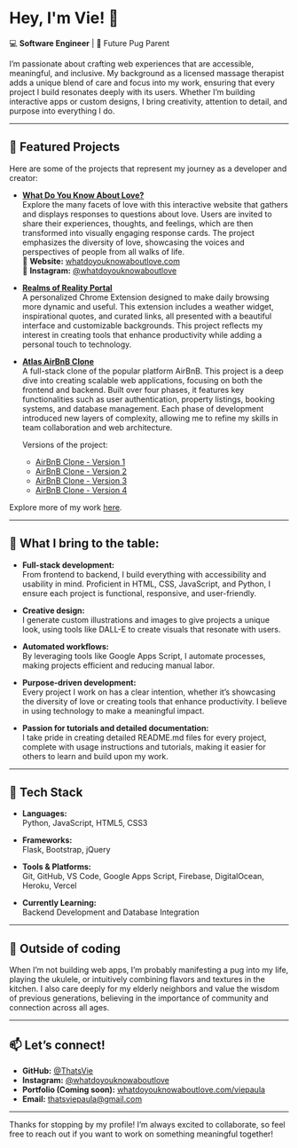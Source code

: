 # Hey, I'm Vie! 👋

💻 **Software Engineer** | 🐾 Future Pug Parent


I’m passionate about crafting web experiences that are accessible, meaningful, and inclusive. My background as a licensed massage therapist adds a unique blend of care and focus into my work, ensuring that every project I build resonates deeply with its users. Whether I’m building interactive apps or custom designs, I bring creativity, attention to detail, and purpose into everything I do.

---

## 🌟 Featured Projects

Here are some of the projects that represent my journey as a developer and creator:

- **[What Do You Know About Love?](https://github.com/ThatsVie/What-do-you-know-about-love)**  
  Explore the many facets of love with this interactive website that gathers and displays responses to questions about love. Users are invited to share their experiences, thoughts, and feelings, which are then transformed into visually engaging response cards. The project emphasizes the diversity of love, showcasing the voices and perspectives of people from all walks of life.  
  🔗 **Website:** [whatdoyouknowaboutlove.com](https://www.whatdoyouknowaboutlove.com)  
  📸 **Instagram:** [@whatdoyouknowaboutlove](https://www.instagram.com/whatdoyouknowaboutlove)

- **[Realms of Reality Portal](https://github.com/ThatsVie/RealmsOfRealityPortal)**  
  A personalized Chrome Extension designed to make daily browsing more dynamic and useful. This extension includes a weather widget, inspirational quotes, and curated links, all presented with a beautiful interface and customizable backgrounds. This project reflects my interest in creating tools that enhance productivity while adding a personal touch to technology.
  
- **[Atlas AirBnB Clone](https://github.com/ThatsVie/atlas-AirBnB_clone_v4)**  
  A full-stack clone of the popular platform AirBnB. This project is a deep dive into creating scalable web applications, focusing on both the frontend and backend. Built over four phases, it features key functionalities such as user authentication, property listings, booking systems, and database management. Each phase of development introduced new layers of complexity, allowing me to refine my skills in team collaboration and web architecture.

  Versions of the project:
  - [AirBnB Clone - Version 1](https://github.com/ThatsVie/atlas-AirBnB_clone)
  - [AirBnB Clone - Version 2](https://github.com/ThatsVie/atlas-AirBnB_clone_v2)
  - [AirBnB Clone - Version 3](https://github.com/ThatsVie/atlas-AirBnB_clone_v3)
  - [AirBnB Clone - Version 4](https://github.com/ThatsVie/atlas-AirBnB_clone_v4)


Explore more of my work [here](https://github.com/ThatsVie?tab=repositories).

---

## 🎨 What I bring to the table:

- **Full-stack development:**  
  From frontend to backend, I build everything with accessibility and usability in mind. Proficient in HTML, CSS, JavaScript, and Python, I ensure each project is functional, responsive, and user-friendly.

- **Creative design:**  
  I generate custom illustrations and images to give projects a unique look, using tools like DALL-E to create visuals that resonate with users.

- **Automated workflows:**  
  By leveraging tools like Google Apps Script, I automate processes, making projects efficient and reducing manual labor.

- **Purpose-driven development:**  
  Every project I work on has a clear intention, whether it’s showcasing the diversity of love or creating tools that enhance productivity. I believe in using technology to make a meaningful impact.

- **Passion for tutorials and detailed documentation:**  
  I take pride in creating detailed README.md files for every project, complete with usage instructions and tutorials, making it easier for others to learn and build upon my work.

---

## 🚀 Tech Stack

- **Languages:**  
  Python, JavaScript, HTML5, CSS3

- **Frameworks:**  
  Flask, Bootstrap, jQuery

- **Tools & Platforms:**  
  Git, GitHub, VS Code, Google Apps Script, Firebase, DigitalOcean, Heroku, Vercel

- **Currently Learning:**  
  Backend Development and Database Integration

---

## 🌱 Outside of coding

When I’m not building web apps, I’m probably manifesting a pug into my life, playing the ukulele, or intuitively combining flavors and textures in the kitchen. I also care deeply for my elderly neighbors and value the wisdom of previous generations, believing in the importance of community and connection across all ages.

---

## 📫 Let’s connect!

- **GitHub:** [@ThatsVie](https://github.com/ThatsVie)  
- **Instagram:** [@whatdoyouknowaboutlove](https://www.instagram.com/whatdoyouknowaboutlove)  
- **Portfolio (Coming soon):** [whatdoyouknowaboutlove.com/viepaula](https://www.whatdoyouknowaboutlove.com/viepaula)  
- **Email:** thatsviepaula@gmail.com


---

Thanks for stopping by my profile! I’m always excited to collaborate, so feel free to reach out if you want to work on something meaningful together!
